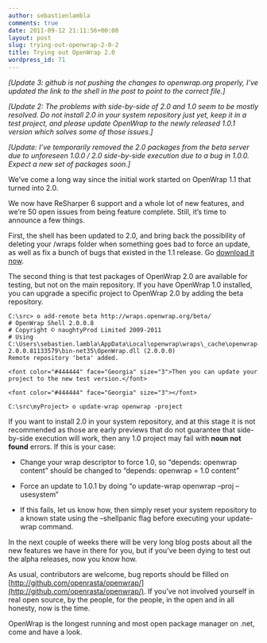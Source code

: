 ```yaml
---
author: sebastienlambla
comments: true
date: 2011-09-12 21:11:56+00:00
layout: post
slug: trying-out-openwrap-2-0-2
title: Trying out OpenWrap 2.0
wordpress_id: 71
---
```


_[Update 3: github is not pushing the changes to openwrap.org properly, I’ve updated the link to the shell in the post to point to the correct file.]_

_[Update 2: The problems with side-by-side of 2.0 and 1.0 seem to be mostly resolved. Do not install 2.0 in your system repository just yet, keep it in a test project, and please update OpenWrap to the newly released 1.0.1 version which solves some of those issues.]_

_[Update: I’ve temporarily removed the 2.0 packages from the beta server due to unforeseen 1.0.0 / 2.0 side-by-side execution due to a bug in 1.0.0. Expect a new set of packages soon.]_

We’ve come a long way since the initial work started on OpenWrap 1.1 that turned into 2.0.

We now have ReSharper 6 support and a whole lot of new features, and we’re 50 open issues from being feature complete. Still, it’s time to announce a few things.

First, the shell has been updated to 2.0, and bring back the possibility of deleting your /wraps folder when something goes bad to force an update, as well as fix a bunch of bugs that existed in the 1.1 release. Go [download it now](http://github.com/OpenWrap/openwrap.github.com/raw/master/o.exe).

The second thing is that test packages of OpenWrap 2.0 are available for testing, but not on the main repository. If you have OpenWrap 1.0 installed, you can upgrade a specific project to OpenWrap 2.0 by adding the beta repository.
    
    C:\src> o add-remote beta http://wraps.openwrap.org/beta/
    # OpenWrap Shell 2.0.0.8
    # Copyright © naughtyProd Limited 2009-2011
    # Using C:\Users\sebastien.lambla\AppData\Local\openwrap\wraps\_cache\openwrap-2.0.0.81133579\bin-net35\OpenWrap.dll (2.0.0.0)
    Remote repository 'beta' added.
    
    <font color="#444444" face="Georgia" size="3">Then you can update your project to the new test version.</font>
    
    <font color="#444444" face="Georgia" size="3"></font> 
    
    C:\src\myProject> o update-wrap openwrap -project
    







If you want to install 2.0 in your system repository, and at this stage it is not recommended as those are early previews that do not guarantee that side-by-side execution will work, then any 1.0 project may fail with **noun not found** errors. If this is your case:






  * Change your wrap descriptor to force 1.0, so “depends: openwrap content” should be changed to “depends: openwrap = 1.0 content” 

  * Force an update to 1.0.1 by doing “o update-wrap openwrap –proj –usesystem” 

  * If this fails, let us know how, then simply reset your system repository to a known state using the –shellpanic flag before executing your update-wrap command. 



In the next couple of weeks there will be very long blog posts about all the new features we have in there for you, but if you’ve been dying to test out the alpha releases, now you know how.




As usual, contributors are welcome, bug reports should be filled on [http://github.com/openrasta/openwrap/](http://github.com/openrasta/openwrap/). If you’ve not involved yourself in real open source, by the people, for the people, in the open and in all honesty, now is the time.




OpenWrap is the longest running and most open package manager on .net, come and have a look.
